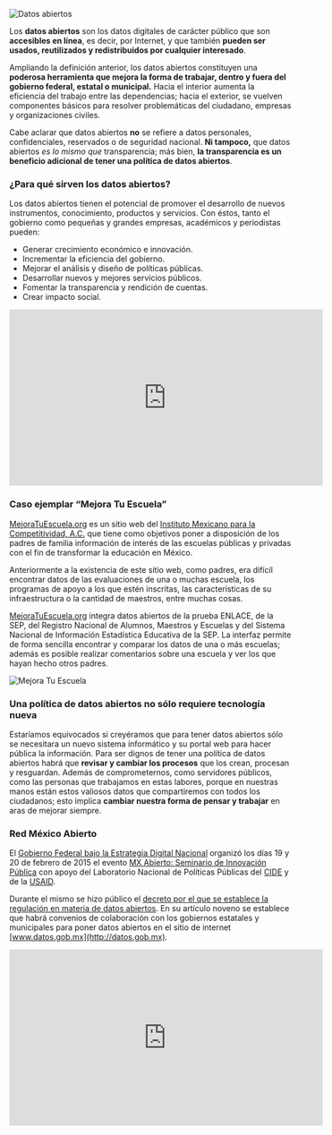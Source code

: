 
<span class="contenido-imagen-previa"><img class="img-responsive" src="que-son-datos-abiertos/imagen.jpg" alt="Datos abiertos"></span>

Los **datos abiertos** son los datos digitales de carácter público que son **accesibles en línea**, es decir, por Internet, y que también **pueden ser usados, reutilizados y redistribuidos por cualquier interesado**.

Ampliando la definición anterior, los datos abiertos constituyen una **poderosa herramienta que mejora la forma de trabajar, dentro y fuera del gobierno federal, estatal o municipal.** Hacia el interior aumenta la eficiencia del trabajo entre las dependencias; hacia el exterior, se vuelven componentes básicos para resolver problemáticas del ciudadano, empresas y organizaciones civiles.

Cabe aclarar que datos abiertos **no** se refiere a datos personales, confidenciales, reservados o de seguridad nacional. **Ni tampoco,** que datos abiertos _es lo mismo que_ transparencia; más bien, **la transparencia es un beneficio adicional de tener una política de datos abiertos**.

### ¿Para qué sirven los datos abiertos?

Los datos abiertos tienen el potencial de promover el desarrollo de nuevos instrumentos, conocimiento, productos y servicios. Con éstos, tanto el gobierno como pequeñas y grandes empresas, académicos y periodistas pueden:

* Generar crecimiento económico e innovación.
* Incrementar la eficiencia del gobierno.
* Mejorar el análisis y diseño de políticas públicas.
* Desarrollar nuevos y mejores servicios públicos.
* Fomentar la transparencia y rendición de cuentas.
* Crear impacto social.

<div class="videowrapper well"><iframe width="560" height="315" src="https://www.youtube.com/embed/SXlW5ShXh8o?rel=0" frameborder="0" allowfullscreen></iframe></div>

### Caso ejemplar “Mejora Tu Escuela”

[MejoraTuEscuela.org](http://www.mejoratuescuela.org/) es un sitio web del [Instituto Mexicano para la Competitividad, A.C.](http://imco.org.mx) que tiene como objetivos poner a disposición de los padres de familia información de interés de las escuelas públicas y privadas con el fin de transformar la educación en México.

Anteriormente a la existencia de este sitio web, como padres, era difícil encontrar datos de las evaluaciones de una o muchas escuela, los programas de apoyo a los que estén inscritas, las características de su infraestructura o la cantidad de maestros, entre muchas cosas.

[MejoraTuEscuela.org](http://www.mejoratuescuela.org/) integra datos abiertos de la prueba ENLACE, de la SEP, del Registro Nacional de Alumnos, Maestros y Escuelas y del Sistema Nacional de Información Estadística Educativa de la SEP. La interfaz permite de forma sencilla encontrar y comparar los datos de una o más escuelas; además es posible realizar comentarios sobre una escuela y ver los que hayan hecho otros padres.

<img class="img-responsive" src="que-son-datos-abiertos/mejora-tu-escuela.jpg" alt="Mejora Tu Escuela">

### Una política de datos abiertos no sólo requiere tecnología nueva

Estaríamos equivocados si creyéramos que para tener datos abiertos sólo se necesitara un nuevo sistema informático y su portal web para hacer pública la información. Para ser dignos de tener una política de datos abiertos habrá que **revisar y cambiar los procesos** que los crean, procesan y resguardan. Además de comprometernos, como servidores públicos, como las personas que trabajamos en estas labores, porque en nuestras manos están estos valiosos datos que compartiremos con todos los ciudadanos; esto implica **cambiar nuestra forma de pensar y trabajar** en aras de mejorar siempre.

### Red México Abierto

El [Gobierno Federal bajo la Estrategia Digital Nacional](http://www.presidencia.gob.mx/edn/) organizó los días 19 y 20 de febrero de 2015 el evento [MX Abierto: Seminario de Innovación Pública](http://mxabierto.org/) con apoyo del Laboratorio Nacional de Políticas Públicas del [CIDE](http://www.cide.edu/) y de la [USAID](http://www.usaid.gov/where-we-work/latin-american-and-caribbean/mexico).

Durante el mismo se hizo público el [decreto por el que se establece la regulación en materia de datos abiertos](http://www.dof.gob.mx/nota_detalle.php?codigo=5382838&fecha=20/02/2015). En su artículo noveno se establece que habrá convenios de colaboración con los gobiernos estatales y municipales para poner datos abiertos en el sitio de internet [www.datos.gob.mx](http://datos.gob.mx).

<div class="videowrapper well"><iframe width="560" height="315" src="https://www.youtube.com/embed/lerkvbhQGkc?rel=0" frameborder="0" allowfullscreen></iframe></div>
